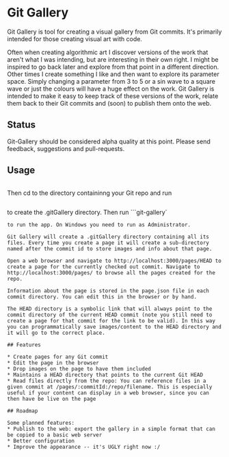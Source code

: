 # Git Gallery

Git Gallery is tool for creating a visual gallery from Git commits. It's primarily intended for those creating visual art with code.

Often when creating algorithmic art I discover versions of the work that aren't what I was intending, but are interesting in their own right. I might be inspired to go back later and explore from that point in a different direction. Other times I create something I like and then want to explore its parameter space. Simply changing a parameter from 3 to 5 or a sin wave to a square wave or just the colours will have a huge effect on the work. Git Gallery is intended to make it easy to keep track of these versions of the work, relate them back to their Git commits and (soon) to publish them onto the web.

## Status

Git-Gallery should be considered alpha quality at this point. Please send feedback, suggestions and pull-requests.

## Usage

```npm install -g git-gallery
```

Then cd to the directory containinng your Git repo and run
```git-gallery init
```
to create the .gitGallery directory. Then run
```git-gallery`
```
to run the app. On Windows you need to run as Administrator.

Git Gallery will create a .gitGallery directory containing all its files. Every time you create a page it will create a sub-directory named after the commit id to store images and info about that page.

Open a web browser and navigate to http://localhost:3000/pages/HEAD to create a page for the currently checked out commit. Navigate to http://localhost:3000/pages/ to browse all the pages created for the repo.

Information about the page is stored in the page.json file in each commit directory. You can edit this in the browser or by hand.

The HEAD directory is a symbolic link that will always point to the commit directory of the current HEAD commit (note you still need to create a page for that commit for the link to be valid). In this way you can programmatically save images/content to the HEAD directory and it will go to the correct place.

## Features

* Create pages for any Git commit
* Edit the page in the browser
* Drop images on the page to have them included
* Maintains a HEAD directory that points to the current Git HEAD
* Read files directly from the repo: You can reference files in a given commit at /pages/:commitId:/repo/filename. This is especially useful if your content can display in a web browser, since you can then have be live on the page

## Roadmap

Some planned features:
* Publish to the web: export the gallery in a simple format that can be copied to a basic web server
* Better configuration
* Improve the appearance -- it's UGLY right now :/
